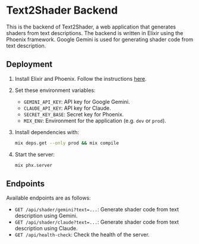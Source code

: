 # Text2Shader Backend

This is the backend of Text2Shader, a web application that generates shaders from text descriptions. The backend is written in Elixir using the Phoenix framework. Google Gemini is used for generating shader code from text description.

## Deployment

1. Install Elixir and Phoenix. Follow the instructions [here](https://hexdocs.pm/phoenix/installation.html).

2. Set these environment variables:
    - `GEMINI_API_KEY`: API key for Google Gemini.
    - `CLAUDE_API_KEY`: API key for Claude.
    - `SECRET_KEY_BASE`: Secret key for Phoenix.
    - `MIX_ENV`: Environment for the application (e.g. `dev` or `prod`).

3. Install dependencies with:
    ```bash
    mix deps.get --only prod && mix compile
    ```
4. Start the server:
    ```bash
    mix phx.server
    ```

## Endpoints
Available endpoints are as follows:

- `GET /api/shader/gemini?text=...`: Generate shader code from text description using Gemini.
- `GET /api/shader/claude?text=...`: Generate shader code from text description using Claude.
- `GET /api/health-check`: Check the health of the server.